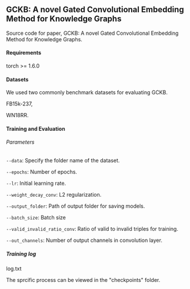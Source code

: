 ## GCKB: A novel Gated Convolutional Embedding Method for Knowledge Graphs



Source code for paper, GCKB: A novel Gated Convolutional Embedding Method for Knowledge Graphs.

#### Requirements

torch >= 1.6.0



#### Datasets

We used two commonly benchmark datasets for evaluating GCKB.

FB15k-237,

WN18RR.

#### Training and Evaluation

###### Parameters

`--data`: Specify the folder name of the dataset.

`--epochs`: Number of epochs.

`--lr`: Initial learning rate.

`--weight_decay_conv`: L2 regularization.

`--output_folder`: Path of output folder for saving models.

`--batch_size`: Batch size

`--valid_invalid_ratio_conv`: Ratio of valid to invalid triples for training.

`--out_channels`: Number of output channels in convolution layer.

##### Training log

log.txt

The sprcific process can be viewed in the "checkpoints" folder.

<!-- #### Reproducing results

To reproduce the results published in the paper, run preparation script with:

+ FB15k-237

  ```shell
  bash run_fb15k237.sh
  ```

+ WN18RR

  ```shell
  bash run_wn18rr.sh
  ``` -->

  



